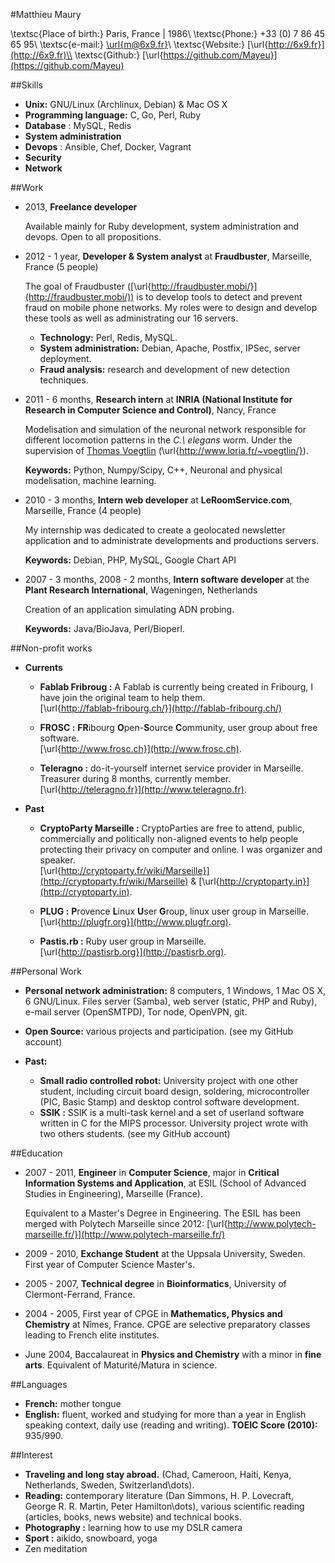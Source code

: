 #Matthieu Maury


\textsc{Place of birth:} Paris, France | 1986\\
\textsc{Phone:} +33 (0) 7 86 45 65 95\\
\textsc{e-mail:} [\url{m@6x9.fr}](mailto:m@6x9.fr)\\
\textsc{Website:} [\url{http://6x9.fr}](http://6x9.fr)\\
\textsc{Github:} [\url{https://github.com/Mayeu}](https://github.com/Mayeu)

##Skills

*   **Unix:** GNU/Linux (Archlinux, Debian) \& Mac OS X
*   **Programming language:** C, Go, Perl, Ruby
*   **Database** : MySQL, Redis
*   **System administration**
*   **Devops** : Ansible, Chef, Docker, Vagrant
*   **Security**
*   **Network**

##Work

*   2013, **Freelance developer**

    Available mainly for Ruby development, system administration and devops.
    Open to all propositions.

*   2012 - 1 year, **Developer \& System analyst** at **Fraudbuster**,
    Marseille, France (5 people)

    The goal of Fraudbuster
    ([\url{http://fraudbuster.mobi/}](http://fraudbuster.mobi/)) is to develop
    tools to detect and prevent fraud on mobile phone networks. My roles were to
    design and develop these tools as well as administrating our 16 servers.

    -   **Technology:** Perl, Redis, MySQL.
    -   **System administration:** Debian, Apache, Postfix, IPSec, server
        deployment.
    -   **Fraud analysis:** research and development of new detection
        techniques.

*   2011 - 6 months, **Research intern** at **INRIA (National Institute for
    Research in Computer Science and Control)**, Nancy, France

    Modelisation and simulation of the neuronal network responsible for
    different locomotion patterns in the *C.\ elegans* worm. Under the
    supervision of [Thomas Voegtlin](http://www.loria.fr/~voegtlin/)
    (\url{http://www.loria.fr/~voegtlin/}).

    **Keywords:** Python, Numpy/Scipy, C++, Neuronal and physical modelisation,
    machine learning.

*   2010 - 3 months, **Intern web developer** at **LeRoomService.com**,
    Marseille, France (4 people)

    My internship was dedicated to create a geolocated newsletter application and to
    administrate developments and productions servers.

    **Keywords:** Debian, PHP, MySQL, Google Chart API

*   2007 - 3 months, 2008 - 2 months, **Intern software developer** at the
    **Plant Research International**, Wageningen, Netherlands

    Creation of an application simulating ADN probing.

    **Keywords:** Java/BioJava, Perl/Bioperl.

##Non-profit works

*   **Currents**
    -   **Fablab Fribroug :** A Fablab is currently being created in Fribourg,
        I have join the original team to help them.\
        [\url{http://fablab-fribourg.ch/}](http://fablab-fribourg.ch/)

    -   **FROSC :** **FR**ibourg **O**pen-**S**ource **C**ommunity, user group
        about free software.\
        [\url{http://www.frosc.ch}](http://www.frosc.ch).

    -   **Teleragno :** do-it-yourself internet service provider in Marseille.
        Treasurer during 8 months, currently member.\
        [\url{http://teleragno.fr}](http://www.teleragno.fr).

*   **Past**
    -   **CryptoParty Marseille :**  CryptoParties are free to attend, public,
        commercially and politically non-aligned events to help people protecting
        their privacy on computer and online. I was organizer and speaker.\
        [\url{http://cryptoparty.fr/wiki/Marseille}](http://cryptoparty.fr/wiki/Marseille)
        & [\url{http://cryptoparty.in}](http://cryptoparty.in).

    -   **PLUG :** **P**rovence **L**inux **U**ser **G**roup, linux user group
        in Marseille.\
        [\url{http://plugfr.org}](http://www.plugfr.org).

    -   **Pastis.rb :** Ruby user group in Marseille.\
        [\url{http://pastisrb.org}](http://pastisrb.org).

##Personal Work

*   **Personal network administration:** 8 computers, 1
    Windows, 1 Mac OS X, 6 GNU/Linux. Files server (Samba), web server
    (static, PHP and Ruby), e-mail server (OpenSMTPD), Tor node, OpenVPN, git.
*   **Open Source:** various projects and participation. (see my GitHub account)

*   **Past:**
    -   **Small radio controlled robot:** University project with one other student, including circuit board design, soldering, microcontroller (PIC, Basic Stamp) and desktop control software development.
    -   **SSIK :** SSIK is a multi-task kernel and a set of userland software
        written in C for the MIPS processor. University project wrote with two others
        students. (see my GitHub account)

##Education

*   2007 - 2011, **Engineer** in **Computer Science**, major in **Critical
    Information Systems and Application**, at ESIL (School of Advanced Studies
    in Engineering), Marseille (France).

    Equivalent to a Master's Degree in Engineering. The ESIL has been merged with
    Polytech Marseille since 2012:
    [\url{http://www.polytech-marseille.fr/}](http://www.polytech-marseille.fr/)

*   2009 - 2010, **Exchange Student** at the Uppsala University, Sweden.
    First year of Computer Science Master's.

*   2005 - 2007, **Technical degree** in **Bioinformatics**, University of
    Clermont-Ferrand, France.

*   2004 - 2005, First year of CPGE in **Mathematics, Physics and Chemistry**
    at Nîmes, France.  CPGE are selective preparatory classes leading to French
    elite institutes.

*   June 2004, Baccalaureat in **Physics and Chemistry** with a minor in **fine
    arts**. Equivalent of Maturité/Matura in science.

##Languages

*   **French:** mother tongue
*   **English:** fluent, worked and studying for more than a year in English
    speaking context, daily use (reading and writing). **TOEIC Score (2010):**
    935/990.

##Interest

*   **Traveling and long stay abroad.** (Chad, Cameroon, Haiti, Kenya, Netherlands, Sweden, Switzerland\dots).
*   **Reading:** contemporary literature (Dan Simmons, H. P. Lovecraft, George
    R. R.  Martin, Peter Hamilton\dots), various scientific reading
    (articles, books, news website) and technical books.
*   **Photography :** learning how to use my DSLR camera
*   **Sport :** aikido, snowboard, yoga
*   Zen meditation

